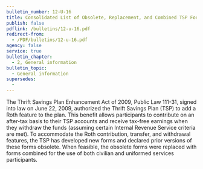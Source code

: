 ```yaml
---
bulletin_number: 12-U-16
title: Consolidated List of Obsolete, Replacement, and Combined TSP Forms
publish: false
pdflink: /bulletins/12-u-16.pdf
redirect-from:
  - /PDF/bulletins/12-u-16.pdf
agency: false
service: true
bulletin_chapter:
  - 2, General information
bulletin_topic:
  - General information
supersedes:
  -
---
```


The Thrift Savings Plan Enhancement Act of 2009, Public Law 111-31, signed into law on
June 22, 2009, authorized the Thrift Savings Plan (TSP) to add a Roth feature to the plan.
This benefit allows participants to contribute on an after-tax basis to their TSP accounts and
receive tax-free earnings when they withdraw the funds (assuming certain Internal Revenue
Service criteria are met). To accommodate the Roth contribution, transfer, and withdrawal
features, the TSP has developed new forms and declared prior versions of these forms obsolete. When feasible, the obsolete forms were replaced with forms combined for the use of
both civilian and uniformed services participants.
